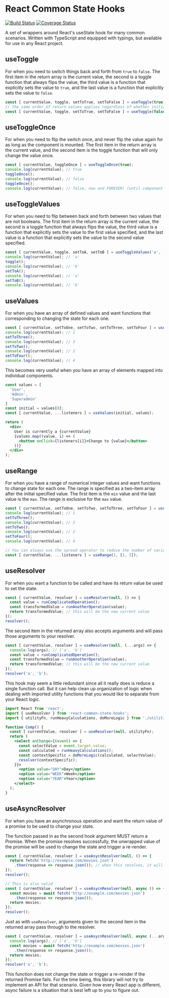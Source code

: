 # React Common State Hooks

[![Build Status](https://travis-ci.com/matt-hernandez/react-common-state-hooks.svg?branch=master)](https://travis-ci.com/matt-hernandez/react-common-state-hooks)
[![Coverage Status](https://coveralls.io/repos/github/matt-hernandez/react-common-state-hooks/badge.svg?branch=master)](https://coveralls.io/github/matt-hernandez/react-common-state-hooks?branch=master)

A set of wrappers around React's useState hook for many common scenarios.
Written with TypeScript and equipped with typings, but available for use
in any React project.

## useToggle

For when you need to switch things back and forth from `true` to `false`.
The first item in the return array is the current value, the second is a
toggle function that always flips the value, the third value is a function
that explicitly sets the value to `true`, and the last value is a function
that explicitly sets the value to `false`.

```javascript
const [ currentValue, toggle, setToTrue, setToFalse ] = useToggle(true);
// the same order of return values applies regardless of whether initially `true` or `false`
const [ currentValue, toggle, setToTrue, setToFalse ] = useToggle(false);
```

## useToggleOnce

For when you need to flip the switch once, and never flip the value again
for as long as the component is mounted. The first item in the return array
is the current value, and the second item is the toggle function that will
only change the value once.

```javascript
const [ currentValue, toggleOnce ] = useToggleOnce(true);
console.log(currentValue); // true
toggleOnce();
console.log(currentValue); // false
toggleOnce();
console.log(currentValue); // false, now and FOREVER! (until component is unmounted)
```

## useToggleValues

For when you need to flip between back and forth between two values that
are not booleans. The first item in the return array is the current value,
the second is a toggle function that always flips the value, the third value
is a function that explicitly sets the value to the first value specified,
and the last value is a function that explicitly sets the value to the second
value specified.

```javascript
const [ currentValue, toggle, setToA, setToB ] = useToggleValues('a', ['a', 'b']);
console.log(currentValue); // 'a'
toggle();
console.log(currentValue); // 'b'
setToA();
console.log(currentValue); // 'a'
setToB();
console.log(currentValue); // 'b'
```

## useValues

For when you have an array of defined values and want functions that
corresponding to changing the state for each one.

```javascript
const [ currentValue, setToOne, setToTwo, setToThree, setToFour ] = useValues(1, [1, 2, 3, 4]);
console.log(currentValue); // 1
setToThree();
console.log(currentValue); // 3
setToTwo();
console.log(currentValue); // 2
setToFour();
console.log(currentValue); // 4
```

This becomes very useful when you have an array of elements mapped
into individual components.

```jsx
const values = [
  'User',
  'Admin',
  'Superadmin'
]
const initial = values[0];
const [ currentValue, ...listeners ] = useValues(initial, values);

return (
  <div>
    User is currently a {currentValue}
    {values.map((value, i) => (
      <button onClick={listeners[i]}>Change to {value}</button>
    ))}
  </div>
);
```

## useRange

For when you have a range of numerical integer values and want functions
to change state for each one. The range is specified as a two-item array
after the initial specified value. The first item is the `min` value
and the last value is the `max`. The range is exclusive for the `max` value.

```javascript
const [ currentValue, setToOne, setToTwo, setToThree, setToFour ] = useRange(1, [1, 5]);
console.log(currentValue); // 1
setToThree();
console.log(currentValue); // 3
setToTwo();
console.log(currentValue); // 2
setToFour();
console.log(currentValue); // 4

// You can always use the spread operator to reduce the number of variables.
const [ currentValue, ...listeners ] = useRange(1, [1, 5]);
```

## useResolver

For when you want a function to be called and have its return value be used
to set the state.

```javascript
const [ currentValue, resolver ] = useResolver(null, () => {
  const value = runComplicatedOperation();
  const transformedValue = runAnotherOperation(value);
  return transformedValue; // this will be the new current value
});
resolver();
```

The second item in the returned array also accepts arguments and will pass
those arguments to your resolver.

```javascript
const [ currentValue, resolver ] = useResolver(null, (...args) => {
  console.log(args); // ['a', 'b']
  const value = runComplicatedOperation();
  const transformedValue = runAnotherOperation(value);
  return transformedValue; // this will be the new current value
});
resolver('a', 'b');
```

This hook may seem a little redundant since all it really does is
reduce a single function call. But it can help clean up organization
of logic when dealing with imported utility functions that you would
like to separate from your React logic.

```jsx
import React from 'react';
import { useResolver } from 'react-common-state-hooks';
import { utilityFn, runHeavyCalculations, doMoreLogic } from './utilities';

function Comp() {
  const [ currentValue, resolver ] = useResolver(null, utilityFn);
  return (
    <select onChange={(event) => {
      const selectValue = event.target.value;
      const calculated = runHeavyCalculations();
      const contextSpecific = doMoreLogic(calculated, selectValue);
      resolver(contextSpecific);
    }}>
      <option value="DAY">Day</option>
      <option value="WEEK">Week</option>
      <option value="YEAR">Year</option>
    </select>
  );
}
```

## useAsyncResolver

For when you have an asynchronous operation and want the return value
of a promise to be used to change your state.

The function passed in as the second hook argument MUST return a Promise.
When the promise resolves successfully, the unwrapped value of the promise
will be used to change the state and trigger a re-render.

```javascript
const [ currentValue, resolver ] = useAsycnResolver(null, () => {
  return fetch('http://example.com/movies.json')
    .then(response => response.json()); // when this resolves, it will be the new value of the state
});
resolver();

// This is also valid
const [ currentValue, resolver ] = useAsycnResolver(null, async () => {
  const movies = await fetch('http://example.com/movies.json')
    .then(response => response.json());
  return movies;
});
resolver();
```

Just as with `useResolver`, arguments given to the second item in the
returned array pass through to the resolver.

```javascript
const [ currentValue, resolver ] = useAsycnResolver(null, async (...args) => {
  console.log(args); // ['a', 'b']
  const movies = await fetch('http://example.com/movies.json')
    .then(response => response.json());
  return movies;
});
resolver('a', 'b');
```

This function does not change the state or trigger a re-render if the
returned Promise fails. For the time being, this library will not try
to implement an API for that scenario. Given how every React app is
different, async failure is a situation that is best left up to you to
figure out.
